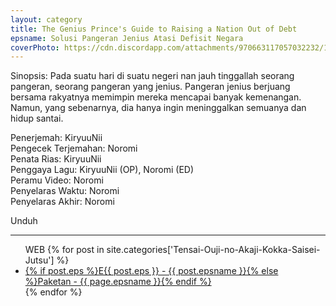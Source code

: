 ```yaml
---
layout: category
title: The Genius Prince's Guide to Raising a Nation Out of Debt
epsname: Solusi Pangeran Jenius Atasi Defisit Negara
coverPhoto: https://cdn.discordapp.com/attachments/970663117057032232/1003664980043898930/mpv-shot0108.jpg
---
```


Sinopsis: Pada suatu hari di suatu negeri nan jauh tinggallah seorang pangeran, seorang pangeran yang jenius.
Pangeran jenius berjuang bersama rakyatnya memimpin mereka mencapai banyak kemenangan.
Namun, yang sebenarnya, dia hanya ingin meninggalkan semuanya dan hidup santai.

Penerjemah: KiryuuNii<br>
Pengecek Terjemahan: Noromi<br>
Penata Rias: KiryuuNii<br>
Penggaya Lagu: KiryuuNii (OP), Noromi (ED)<br>
Peramu Video: Noromi<br>
Penyelaras Waktu: Noromi<br>
Penyelaras Akhir: Noromi<br>

Unduh

---
  <ul>
  WEB
    {% for post in site.categories['Tensai-Ouji-no-Akaji-Kokka-Saisei-Jutsu'] %}
  <li><a class="white pinkhover" href="{{ site.baseurl }}{{ post.url }}">{% if post.eps %}E{{ post.eps }} - {{ post.epsname }}{% else %}Paketan - {{ page.epsname }}{% endif %}</a></li>
  {% endfor %}
  </ul>